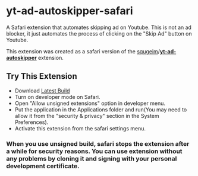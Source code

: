 # yt-ad-autoskipper-safari
A Safari extension that automates skipping ad on Youtube. This is not an ad blocker, it just automates the process of clicking on the "Skip Ad" button on Youtube.

This extension was created as a safari version of the [squgeim](https://github.com/squgeim)/**[yt-ad-autoskipper](https://github.com/squgeim/yt-ad-autoskipper)** extension.  

## Try This Extension
- Download [Latest Build](https://github.com/ohanedan/yt-ad-autoskipper-safari/releases/latest)
- Turn on developer mode on Safari.
- Open "Allow unsigned extensions" option in developer menu.
- Put the application in the Applications folder and run(You may need to allow it from the "security & privacy" section in the System Preferences).
- Activate this extension from the safari settings menu.

### When you use unsigned build, safari stops the extension after a while for security reasons. You can use extension without any problems by cloning it and signing with your personal development certificate.
